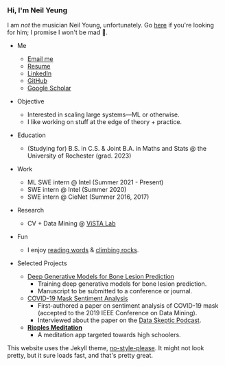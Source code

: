 ### Hi, I'm Neil Yeung
I am _not_ the musician Neil Young, unfortunately. Go [here](https://neilyoungarchives.com/) if you're looking for him; I promise I won't be mad 🙂.

* Me
    * [Email me](mailto:neil.y.yeung@gmail.com)
    * [Resume](https://github.com/Genuinely/genuinely.github.io/blob/master/resume/nyeungresumespring2021.pdf)
    * [LinkedIn](https://www.linkedin.com/in/neil-yeung-1b824b13b/)
    * [GitHub](https://github.com/Genuinely)
    * [Google Scholar](https://scholar.google.com/citations?user=zJi20m4AAAAJ)

* Objective 
    * Interested  in scaling large systems—ML or otherwise. 
    * I like working on stuff at the edge of theory + practice.
* Education 
    * (Studying for) B.S. in C.S. &  Joint B.A. in Maths and Stats @ the University of Rochester (grad. 2023)
* Work
    * ML SWE intern @ Intel (Summer 2021 - Present)
    * SWE intern @ Intel (Summer 2020)
    * SWE intern @ CieNet (Summer 2016, 2017)
    

* Research
    * CV + Data Mining @ [ViSTA Lab](https://www.cs.rochester.edu/u/jluo/#VISTA)
* Fun
    * I enjoy [reading words](https://www.goodreads.com/) & [climbing rocks](https://en.wikipedia.org/wiki/Bouldering). 
* Selected Projects
    * [Deep Generative Models for Bone Lesion Prediction](https://github.com/Genuinely/tumor_prediction)
        * Training deep generative models for bone lesion prediction. 
        * Manuscript to be submitted to a conference or journal. 
    * [COVID-19 Mask Sentiment Analysis](https://arxiv.org/abs/2011.00336)
        * First-authored a paper on sentiment analysis of COVID-19 mask (accepted to the 2019 IEEE Conference on Data Mining).
        * Interviewed about the paper on the [Data Skeptic Podcast](https://open.spotify.com/episode/23pRJnqY2G0ROsDtLJgnQf).
    * [**Ripples Meditation**](https://github.com/Genuinely/Ripple)
        * A meditation app targeted towards high schoolers. 

This website uses the Jekyll theme, [no-style-please](https://github.com/riggraz/no-style-please). It might not look pretty, but it sure loads fast, and that's pretty great.